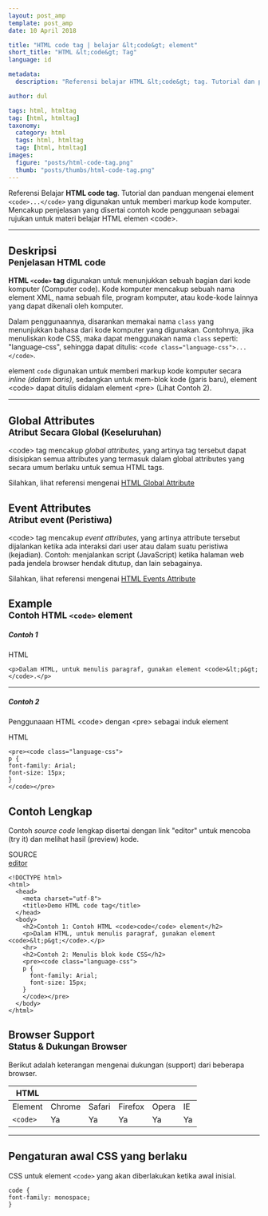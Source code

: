 ```yaml
---
layout: post_amp
template: post_amp
date: 10 April 2018

title: "HTML code tag | belajar &lt;code&gt; element"
short_title: "HTML &lt;code&gt; Tag"
language: id

metadata:
  description: "Referensi belajar HTML &lt;code&gt; tag. Tutorial dan panduan mengenai element &lt;code&gt;..&lt;/code&gt;, penjelasan dengan contoh kode penggunaan sebagai referensi belajar HTML &lt;code&gt;"

author: dul

tags: html, htmltag
tag: [html, htmltag]
taxonomy:
  category: html
  tags: html, htmltag
  tag: [html, htmltag]
images:
  figure: "posts/html-code-tag.png"
  thumb: "posts/thumbs/html-code-tag.png"
---
```

<p class="text-muted">
    Referensi Belajar <strong>HTML code tag</strong>. Tutorial dan panduan mengenai element <code>&lt;code&gt;...&lt;/code&gt;</code> yang digunakan untuk memberi markup kode komputer. Mencakup penjelasan yang disertai contoh kode penggunaan sebagai rujukan untuk materi belajar HTML <span lang="id">elemen</span> &lt;code&gt;.
</p>
<hr class="uk-article-divider">

<h2 class="title-sub bd-danger bd-left bd-left-only">Deskripsi <br>
    <small>Penjelasan HTML <span class="highlight">code</span></small>
</h2>
<p>
  <strong>HTML <code>&lt;code&gt;</code> tag</strong> digunakan untuk menunjukkan sebuah bagian dari kode komputer (Computer code). Kode komputer mencakup sebuah nama element XML, nama sebuah file, program komputer, atau kode-kode lainnya yang dapat dikenali oleh komputer.
</p>
<p>Dalam penggunaannya, disarankan memakai nama <code>class</code> yang menunjukkan bahasa dari kode komputer yang digunakan. Contohnya, jika menuliskan kode CSS, maka dapat menggunakan nama <code>class</code> seperti: "language-css", sehingga dapat ditulis: <code>&lt;code class="language-css"&gt;...&lt;/code&gt;</code>. </p>
<p>element <code>code</code> digunakan untuk memberi markup kode komputer secara <em>inline (dalam baris)</em>, sedangkan untuk mem-blok kode (garis baru), element &lt;code&gt; dapat ditulis didalam element &lt;pre&gt; (Lihat Contoh 2).</p>

<hr class="uk-article-divider">
<!-- Global Attributes -->
<section id="global-attribute">
  <h2 class="title-sub bd-danger bd-left bd-left-only">Global Attributes <br>
    <small>Atribut Secara Global (Keseluruhan)</small>
  </h2>
    <div class="">
        <p>&lt;code&gt; tag mencakup <em>global attributes</em>, yang artinya tag tersebut dapat disisipkan semua attributes yang termasuk dalam global attributes yang secara umum berlaku untuk semua HTML tags.</p>
        <div class="footer-callout info">
          <p>Silahkan, lihat referensi mengenai <a href="/tutorial/html/html-global-attribute.html">HTML Global Attribute</a></p>
        </div>
    </div>
</section>

<!-- Event Attributes -->
<section>
  <h2 class="title-sub bd-danger bd-left bd-left-only">Event Attributes <br>
    <small>Atribut event  (Peristiwa)</small>
  </h2>
    <div class="dul-callout dul-callout-warning">
        <p>&lt;code&gt; tag mencakup <em>event attributes</em>, yang artinya attribute tersebut dijalankan ketika ada interaksi dari user atau dalam suatu peristiwa (kejadian). Contoh: menjalankan script (JavaScript) ketika halaman web pada jendela browser hendak ditutup, dan lain sebagainya.</p>
        <div class="footer-callout warning">
          <p>Silahkan, lihat referensi mengenai <a href="/tutorial/html/html-event-attribute.html">HTML Events Attribute</a></p>
        </div>
    </div>
</section>
<!-- begin sl-featured -->
<div class="row sl-featured"><div id="sl-in-ar" class="col-xs-12"><amp-ad layout="responsive" width="500" height="350" data-ad-layout="in-article" data-ad-format="fluid" type="adsense" data-ad-client="ca-pub-3288866780282962" data-ad-slot="7963371614"></amp-ad></div></div>
<!-- end sl-featured -->
<!-- Example -->
<section id="example">
  <h2 class="title-sub bd-danger bd-left bd-left-only">Example<br>
    <small>Contoh HTML <code>&lt;code&gt;</code> element</small>
  </h2>
  <div class="dul-block">
  <h5>Contoh 1</h5>
<!-- example HTML code -->
<div class="icard">
<div class="icard-heading clearfix co-wh bg-pi2">
<div class="icard-bar">
  <div class="icard-bar-left pull-left">
    <i class="fa fa-html5" aria-hidden="true"></i>
    <span>HTML</span>
  </div>
  
</div>
</div>
<div class="icard-body icode itheme">
<pre class="prettyprint highlight language-markup"><code data-language="html" class="html inline language-markup"><span class="token tag"><span class="token tag"><span class="token punctuation">&lt;</span>p</span><span class="token punctuation">&gt;</span></span>Dalam HTML, untuk menulis paragraf, gunakan element <span class="token tag"><span class="token tag"><span class="token punctuation">&lt;</span>code</span><span class="token punctuation">&gt;</span></span><span class="token entity" title="<">&amp;lt;</span>p<span class="token entity" title=">">&amp;gt;</span><span class="token tag"><span class="token tag"><span class="token punctuation">&lt;/</span>code</span><span class="token punctuation">&gt;</span></span>.<span class="token tag"><span class="token tag"><span class="token punctuation">&lt;/</span>p</span><span class="token punctuation">&gt;</span></span></code>
</pre>
</div>
</div>
<hr class="uk-article-divider">
<h5>Contoh 2</h5>
<p>Penggunaaan HTML &lt;code&gt; dengan &lt;pre&gt; sebagai induk element</p>
<!-- example HTML code -->
<div class="icard">
<div class="icard-heading clearfix co-wh bg-pi2">
<div class="icard-bar">
  <div class="icard-bar-left pull-left">
    <i class="fa fa-html5" aria-hidden="true"></i>
    <span>HTML</span>
  </div>
  
</div>
</div>
<div class="icard-body icode itheme">
<pre class="prettyprint highlight language-markup"><code data-language="html" class="html  language-markup"><span class="token tag"><span class="token tag"><span class="token punctuation">&lt;</span>pre</span><span class="token punctuation">&gt;</span></span><span class="token tag"><span class="token tag"><span class="token punctuation">&lt;</span>code</span> <span class="token attr-name">class</span><span class="token attr-value"><span class="token punctuation">=</span><span class="token punctuation">"</span>language-css<span class="token punctuation">"</span></span><span class="token punctuation">&gt;</span></span>
p {
font-family: Arial;
font-size: 15px;
}
<span class="token tag"><span class="token tag"><span class="token punctuation">&lt;/</span>code</span><span class="token punctuation">&gt;</span></span><span class="token tag"><span class="token tag"><span class="token punctuation">&lt;/</span>pre</span><span class="token punctuation">&gt;</span></span></code>
</pre>
</div>
</div>
  </div>
</section>
<h2 class="title-sub bd-danger bd-left bd-left-only">Contoh Lengkap
</h2>
<p>Contoh <em>source code</em> lengkap disertai dengan link  &quot;editor&quot; untuk mencoba (try it) dan melihat hasil (preview) kode.</p>
<div class="icard">
  <div class="icard-heading clearfix co-wh bg-pi2">
    <div class="icard-bar">
      <div class="icard-bar-left pull-left">
        <i class="fa fa-html5" aria-hidden="true"></i>
        <span>SOURCE</span>
      </div>
      <div class="icard-bar-right pull-right">
        <a href="/example/html/tag/code.html" target="_blank"><span>editor</span><i class="fa fa-external-link"></i></a>
      </div>
    </div>
  </div>
  <div class="icard-body icode itheme bg-gr3">
<pre class="prettyprint highlight max-height language-markup"><code data-language="html" class="inline  language-markup"><span class="token doctype">&lt;!DOCTYPE html&gt;</span>
<span class="token tag"><span class="token tag"><span class="token punctuation">&lt;</span>html</span><span class="token punctuation">&gt;</span></span>
  <span class="token tag"><span class="token tag"><span class="token punctuation">&lt;</span>head</span><span class="token punctuation">&gt;</span></span>
    <span class="token tag"><span class="token tag"><span class="token punctuation">&lt;</span>meta</span> <span class="token attr-name">charset</span><span class="token attr-value"><span class="token punctuation">=</span><span class="token punctuation">"</span>utf-8<span class="token punctuation">"</span></span><span class="token punctuation">&gt;</span></span>
    <span class="token tag"><span class="token tag"><span class="token punctuation">&lt;</span>title</span><span class="token punctuation">&gt;</span></span>Demo HTML code tag<span class="token tag"><span class="token tag"><span class="token punctuation">&lt;/</span>title</span><span class="token punctuation">&gt;</span></span>
  <span class="token tag"><span class="token tag"><span class="token punctuation">&lt;/</span>head</span><span class="token punctuation">&gt;</span></span>
  <span class="token tag"><span class="token tag"><span class="token punctuation">&lt;</span>body</span><span class="token punctuation">&gt;</span></span>
    <span class="token tag"><span class="token tag"><span class="token punctuation">&lt;</span>h2</span><span class="token punctuation">&gt;</span></span>Contoh 1: Contoh HTML <span class="token tag"><span class="token tag"><span class="token punctuation">&lt;</span>code</span><span class="token punctuation">&gt;</span></span>code<span class="token tag"><span class="token tag"><span class="token punctuation">&lt;/</span>code</span><span class="token punctuation">&gt;</span></span> element<span class="token tag"><span class="token tag"><span class="token punctuation">&lt;/</span>h2</span><span class="token punctuation">&gt;</span></span>
    <span class="token tag"><span class="token tag"><span class="token punctuation">&lt;</span>p</span><span class="token punctuation">&gt;</span></span>Dalam HTML, untuk menulis paragraf, gunakan element <span class="token tag"><span class="token tag"><span class="token punctuation">&lt;</span>code</span><span class="token punctuation">&gt;</span></span><span class="token entity" title="<">&amp;lt;</span>p<span class="token entity" title=">">&amp;gt;</span><span class="token tag"><span class="token tag"><span class="token punctuation">&lt;/</span>code</span><span class="token punctuation">&gt;</span></span>.<span class="token tag"><span class="token tag"><span class="token punctuation">&lt;/</span>p</span><span class="token punctuation">&gt;</span></span>
    <span class="token tag"><span class="token tag"><span class="token punctuation">&lt;</span>hr</span><span class="token punctuation">&gt;</span></span>
    <span class="token tag"><span class="token tag"><span class="token punctuation">&lt;</span>h2</span><span class="token punctuation">&gt;</span></span>Contoh 2: Menulis blok kode CSS<span class="token tag"><span class="token tag"><span class="token punctuation">&lt;/</span>h2</span><span class="token punctuation">&gt;</span></span>
    <span class="token tag"><span class="token tag"><span class="token punctuation">&lt;</span>pre</span><span class="token punctuation">&gt;</span></span><span class="token tag"><span class="token tag"><span class="token punctuation">&lt;</span>code</span> <span class="token attr-name">class</span><span class="token attr-value"><span class="token punctuation">=</span><span class="token punctuation">"</span>language-css<span class="token punctuation">"</span></span><span class="token punctuation">&gt;</span></span>
    p {
      font-family: Arial;
      font-size: 15px;
    }
    <span class="token tag"><span class="token tag"><span class="token punctuation">&lt;/</span>code</span><span class="token punctuation">&gt;</span></span><span class="token tag"><span class="token tag"><span class="token punctuation">&lt;/</span>pre</span><span class="token punctuation">&gt;</span></span>
  <span class="token tag"><span class="token tag"><span class="token punctuation">&lt;/</span>body</span><span class="token punctuation">&gt;</span></span>
<span class="token tag"><span class="token tag"><span class="token punctuation">&lt;/</span>html</span><span class="token punctuation">&gt;</span></span></code>
</pre>
  </div>
</div>
<!-- Article Aside -->

<!-- Browser Support -->
<aside id="browser">
<h2 class="title-sub bd-danger bd-left bd-left-only">Browser Support <br>
  <small>Status &amp; Dukungan Browser </small>
</h2>
<p>Berikut adalah keterangan mengenai dukungan (support) dari beberapa browser.</p>
<div class="table-responsive uk-overflow-container">
  <table class="table uk-table uk-text-nowrap full-width">
        <thead>
          <tr>
            <th>HTML</th>
            <th title="Chrome"><i class="fa fa-chrome fa fa-lg"></i></th>
            <th title="Safari"><i class="fa fa-safari fa fa-lg"></i></th>
            <th title="Firefox"><i class="fa fa-firefox fa fa-lg"></i></th>
            <th title="Opera"><i class="fa fa-opera fa fa-lg"></i></th>
            <th title="Internet Explorer"><i class="fa fa-internet-explorer fa fa-lg"></i></th>
          </tr>
        </thead>
        <tbody>
          <tr>
            <td>Element</td>
            <td>Chrome</td>
            <td>Safari</td>
            <td>Firefox</td>
            <td>Opera</td>
            <td>IE</td>
          </tr>
          <tr>
            <td><code>&lt;code&gt;</code></td>
            <td class="success">Ya</td>
            <td class="success">Ya</td>
            <td class="success">Ya</td>
            <td class="success">Ya</td>
            <td class="success">Ya</td>
          </tr>
        </tbody>
  </table>
</div>

<hr class="uk-article-divider">
<!-- Default CSS -->
<div class="dul-block">
  <h2 class="title-sub bd-danger bd-left bd-left-only">Pengaturan awal CSS yang berlaku&nbsp;</h2>
  <p>CSS untuk element <code>&lt;code&gt;</code> yang akan diberlakukan ketika awal inisial.</p>
  <div class="icode itheme css">
    <pre class="prettyprint highlight language-css"><code data-language="css" class=" inline language-css"><span class="token selector">code</span> <span class="token punctuation">{</span>
<span class="token property">font-family</span><span class="token punctuation">:</span> monospace<span class="token punctuation">;</span>
<span class="token punctuation">}</span></code></pre>
</div>
</div>

</aside>